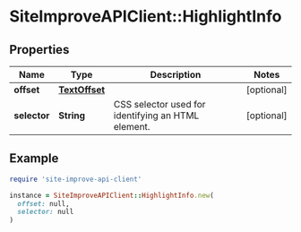 # SiteImproveAPIClient::HighlightInfo

## Properties

| Name | Type | Description | Notes |
| ---- | ---- | ----------- | ----- |
| **offset** | [**TextOffset**](TextOffset.md) |  | [optional] |
| **selector** | **String** | CSS selector used for identifying an HTML element. | [optional] |

## Example

```ruby
require 'site-improve-api-client'

instance = SiteImproveAPIClient::HighlightInfo.new(
  offset: null,
  selector: null
)
```

